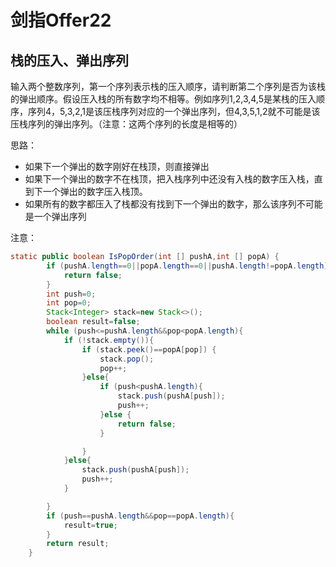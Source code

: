 # 剑指Offer22
## 栈的压入、弹出序列
输入两个整数序列，第一个序列表示栈的压入顺序，请判断第二个序列是否为该栈的弹出顺序。假设压入栈的所有数字均不相等。例如序列1,2,3,4,5是某栈的压入顺序，序列4，5,3,2,1是该压栈序列对应的一个弹出序列，但4,3,5,1,2就不可能是该压栈序列的弹出序列。（注意：这两个序列的长度是相等的）

思路：
* 如果下一个弹出的数字刚好在栈顶，则直接弹出
* 如果下一个弹出的数字不在栈顶，把入栈序列中还没有入栈的数字压入栈，直到下一个弹出的数字压入栈顶。
* 如果所有的数字都压入了栈都没有找到下一个弹出的数字，那么该序列不可能是一个弹出序列

注意：

```java
static public boolean IsPopOrder(int [] pushA,int [] popA) {
        if (pushA.length==0||popA.length==0||pushA.length!=popA.length) {
            return false;
        }
        int push=0;
        int pop=0;
        Stack<Integer> stack=new Stack<>();
        boolean result=false;
        while (push<=pushA.length&&pop<popA.length){
            if (!stack.empty()){
                if (stack.peek()==popA[pop]) {
                    stack.pop();
                    pop++;
                }else{
                    if (push<pushA.length){
                        stack.push(pushA[push]);
                        push++;
                    }else {
                        return false;
                    }

                }
            }else{
                stack.push(pushA[push]);
                push++;
            }

        }
        if (push==pushA.length&&pop==popA.length){
            result=true;
        }
        return result;
    }

```
